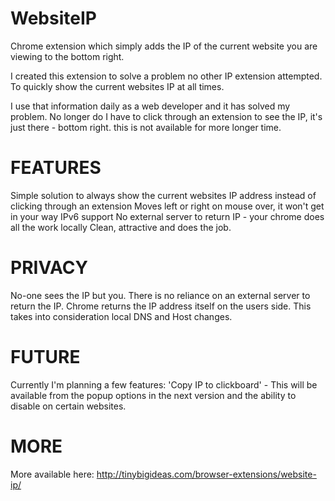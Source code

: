 WebsiteIP
=========

Chrome extension which simply adds the IP of the current website you are viewing to the bottom right.

I created this extension to solve a problem no other IP extension attempted. To quickly show the current websites IP at all times.

I use that information daily as a web developer and it has solved my problem. No longer do I have to click through an extension to see the IP, it's just there - bottom right. this is not available for more longer time.

FEATURES
=========

Simple solution to always show the current websites IP address instead of clicking through an extension
Moves left or right on mouse over, it won't get in your way
IPv6 support
No external server to return IP - your chrome does all the work locally
Clean, attractive and does the job.

PRIVACY
=========

No-one sees the IP but you. There is no reliance on an external server to return the IP. Chrome returns the IP address itself on the users side. This takes into consideration local DNS and Host changes.

FUTURE
=========

Currently I'm planning a few features: 'Copy IP to clickboard' - This will be available from the popup options in the next version and the ability to disable on certain websites.

MORE
=========

More available here: http://tinybigideas.com/browser-extensions/website-ip/
